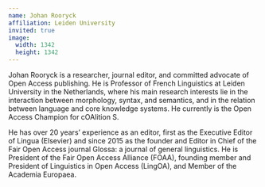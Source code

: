 ```yaml
---
name: Johan Rooryck
affiliation: Leiden University
invited: true
image:
  width: 1342
  height: 1342
---
```


Johan Rooryck is a researcher, journal editor, and committed advocate of Open Access publishing. He is Professor of French Linguistics at Leiden University in the Netherlands, where his main research interests lie in the interaction between morphology, syntax, and semantics, and in the relation between language and core knowledge systems. He currently is the Open Access Champion for cOAlition S.

He has over 20 years’ experience as an editor, first as the Executive Editor of Lingua (Elsevier) and since 2015 as the founder and Editor in Chief of the Fair Open Access journal Glossa: a journal of general linguistics. He is President of the Fair Open Access Alliance (FOAA), founding member and President of Linguistics in Open Access (LingOA), and Member of the Academia Europaea.
